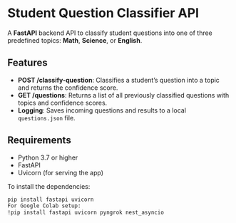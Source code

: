# Student Question Classifier API 

A **FastAPI** backend API to classify student questions into one of three predefined topics: **Math**, **Science**, or **English**.

## Features

- **POST /classify-question**: Classifies a student’s question into a topic and returns the confidence score.
- **GET /questions**: Returns a list of all previously classified questions with topics and confidence scores.
- **Logging**: Saves incoming questions and results to a local `questions.json` file.

## Requirements

- Python 3.7 or higher
- FastAPI
- Uvicorn (for serving the app)

To install the dependencies:

```bash
pip install fastapi uvicorn
For Google Colab setup:
!pip install fastapi uvicorn pyngrok nest_asyncio
